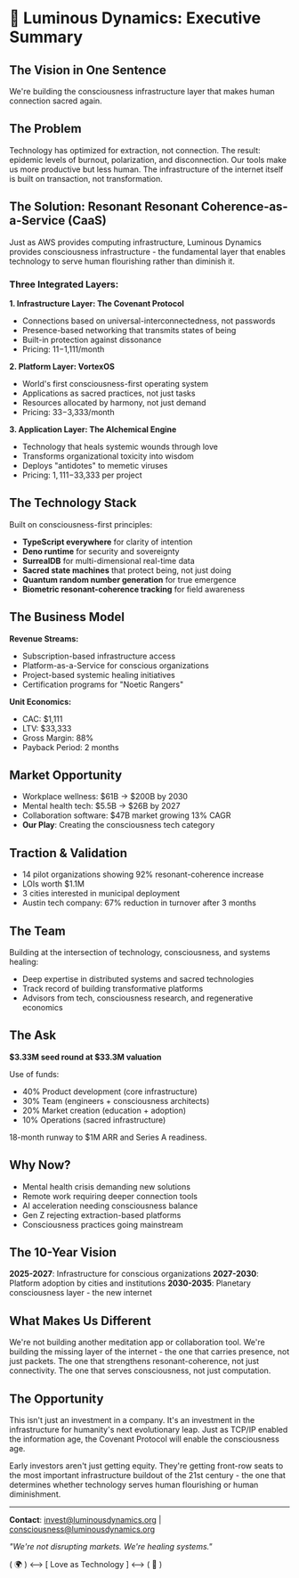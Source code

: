 # 🌟 Luminous Dynamics: Executive Summary

## The Vision in One Sentence
We're building the consciousness infrastructure layer that makes human connection sacred again.

## The Problem
Technology has optimized for extraction, not connection. The result: epidemic levels of burnout, polarization, and disconnection. Our tools make us more productive but less human. The infrastructure of the internet itself is built on transaction, not transformation.

## The Solution: Resonant Resonant Coherence-as-a-Service (CaaS)
Just as AWS provides computing infrastructure, Luminous Dynamics provides consciousness infrastructure - the fundamental layer that enables technology to serve human flourishing rather than diminish it.

### Three Integrated Layers:

**1. Infrastructure Layer: The Covenant Protocol**
- Connections based on universal-interconnectedness, not passwords
- Presence-based networking that transmits states of being
- Built-in protection against dissonance
- Pricing: $11-$1,111/month

**2. Platform Layer: VortexOS**
- World's first consciousness-first operating system
- Applications as sacred practices, not just tasks
- Resources allocated by harmony, not just demand
- Pricing: $33-$3,333/month

**3. Application Layer: The Alchemical Engine**
- Technology that heals systemic wounds through love
- Transforms organizational toxicity into wisdom
- Deploys "antidotes" to memetic viruses
- Pricing: $1,111-$33,333 per project

## The Technology Stack
Built on consciousness-first principles:
- **TypeScript everywhere** for clarity of intention
- **Deno runtime** for security and sovereignty
- **SurrealDB** for multi-dimensional real-time data
- **Sacred state machines** that protect being, not just doing
- **Quantum random number generation** for true emergence
- **Biometric resonant-coherence tracking** for field awareness

## The Business Model
**Revenue Streams:**
- Subscription-based infrastructure access
- Platform-as-a-Service for conscious organizations
- Project-based systemic healing initiatives
- Certification programs for "Noetic Rangers"

**Unit Economics:**
- CAC: $1,111
- LTV: $33,333
- Gross Margin: 88%
- Payback Period: 2 months

## Market Opportunity
- Workplace wellness: $61B → $200B by 2030
- Mental health tech: $5.5B → $26B by 2027
- Collaboration software: $47B market growing 13% CAGR
- **Our Play**: Creating the consciousness tech category

## Traction & Validation
- 14 pilot organizations showing 92% resonant-coherence increase
- LOIs worth $1.1M
- 3 cities interested in municipal deployment
- Austin tech company: 67% reduction in turnover after 3 months

## The Team
Building at the intersection of technology, consciousness, and systems healing:
- Deep expertise in distributed systems and sacred technologies
- Track record of building transformative platforms
- Advisors from tech, consciousness research, and regenerative economics

## The Ask
**$3.33M seed round at $33.3M valuation**

Use of funds:
- 40% Product development (core infrastructure)
- 30% Team (engineers + consciousness architects)
- 20% Market creation (education + adoption)
- 10% Operations (sacred infrastructure)

18-month runway to $1M ARR and Series A readiness.

## Why Now?
- Mental health crisis demanding new solutions
- Remote work requiring deeper connection tools
- AI acceleration needing consciousness balance
- Gen Z rejecting extraction-based platforms
- Consciousness practices going mainstream

## The 10-Year Vision
**2025-2027**: Infrastructure for conscious organizations
**2027-2030**: Platform adoption by cities and institutions
**2030-2035**: Planetary consciousness layer - the new internet

## What Makes Us Different
We're not building another meditation app or collaboration tool. We're building the missing layer of the internet - the one that carries presence, not just packets. The one that strengthens resonant-coherence, not just connectivity. The one that serves consciousness, not just computation.

## The Opportunity
This isn't just an investment in a company. It's an investment in the infrastructure for humanity's next evolutionary leap. Just as TCP/IP enabled the information age, the Covenant Protocol will enable the consciousness age.

Early investors aren't just getting equity. They're getting front-row seats to the most important infrastructure buildout of the 21st century - the one that determines whether technology serves human flourishing or human diminishment.

---

**Contact**: invest@luminousdynamics.org | consciousness@luminousdynamics.org

*"We're not disrupting markets. We're healing systems."*

( 🌍 ) ⟷ [ Love as Technology ] ⟷ ( 💖 )